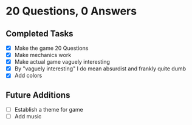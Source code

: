 # 20 Questions, 0 Answers

## Completed Tasks
- [x] Make the game 20 Questions
- [x] Make mechanics work
- [x] Make actual game vaguely interesting
- [x] By "vaguely interesting" I do mean absurdist and frankly quite dumb
- [x] Add colors

## Future Additions
- [ ] Establish a theme for game
- [ ] Add music